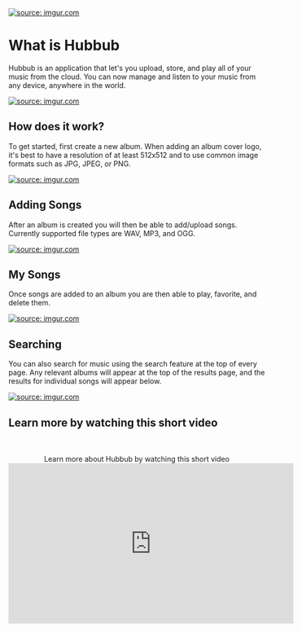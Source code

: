 <a href="http://imgur.com/YE2wBVq"><img src="http://i.imgur.com/YE2wBVq.png" title="source: imgur.com" /></a>

# What is Hubbub

Hubbub is an application that let's you upload, store, and play all of your music from the cloud. You can now manage and listen to your music from any device, anywhere in the world. 

<a href="http://imgur.com/o6eK8rW"><img src="http://i.imgur.com/o6eK8rW.png" title="source: imgur.com" /></a>

## How does it work?

To get started, first create a new album. When adding an album cover logo, it's best to have a resolution of at least 512x512 and to use common image formats such as JPG, JPEG, or PNG.

<a href="http://imgur.com/mh4fW7r"><img src="http://i.imgur.com/mh4fW7r.png" title="source: imgur.com" /></a>

## Adding Songs

After an album is created you will then be able to add/upload songs. Currently supported file types are WAV, MP3, and OGG.

<a href="http://imgur.com/I2eH8JV"><img src="http://i.imgur.com/I2eH8JV.png" title="source: imgur.com" /></a>

## My Songs

Once songs are added to an album you are then able to play, favorite, and delete them.

<a href="http://imgur.com/kB11QMK"><img src="http://i.imgur.com/kB11QMK.png?1" title="source: imgur.com" /></a>

## Searching

You can also search for music using the search feature at the top of every page. Any relevant albums will appear at the top of the results page, and the results for individual songs will appear below. 

<a href="http://imgur.com/1mcIoTo"><img src="http://i.imgur.com/1mcIoTo.png" title="source: imgur.com" /></a>

## Learn more by watching this short video

<div class="container" id="hubbub_video">
        <div class="span3 well" style="margin-top:50px;">
                <div class="panel panel-primary">
                        <div class="panel-heading">
                                <div class="panel-title"><center>Learn more about Hubbub by watching this short video</center></div>
                        </div>
                </div>
                <div class="panel panel-info">
                        <div class="panel-heading">
                                <center>
                                        <iframe frameborder="0" width="560" height="315" src="https://www.youtube.com/watch?v=IQX7wjBTTns"></i>
                                </center>
                        </div>
                </div>
        </div>
</div>

